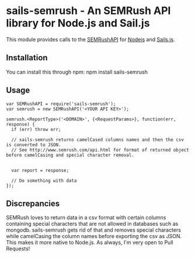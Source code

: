  sails-semrush - An SEMRush API library for Node.js and Sail.js
====================

This module provides calls to the [SEMRushAPI](http://www.semrush.com/api.html) for [Nodejs](http://nodejs.org) and [Sails.js](http://sailsjs.org).


Installation
------------
You can install this through npm: npm install sails-semrush

Usage
-----
    var SEMRushAPI = require('sails-semrush');
    var semrush = new SEMRushAPI('<YOUR API KEY>');
    
    semrush.<ReportType>('<DOMAIN>', {<RequestParams>}, function(err, response) {
      if (err) throw err;

      // sails-semrush returns camelCased columns names and then the csv is converted to JSON.
      // See http://www.semrush.com/api.html for format of returned object before camelCasing and special character removal. 
      

      var report = response;

      // Do something with data
    });

Discrepancies
-------------
SEMRush loves to return data in a csv format with certain columns containing special characters that are not allowed in databases such as mongodb. sails-semrush gets rid of that and removes special characters while camelCasing the column names before exporting the csv as JSON. This makes it more native to Node.js. As always, I'm very open to Pull Requests!